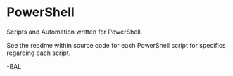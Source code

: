 # PowerShell
Scripts and Automation written for PowerShell.

See the readme within source code for each PowerShell script for specifics regarding each script.

-BAL
